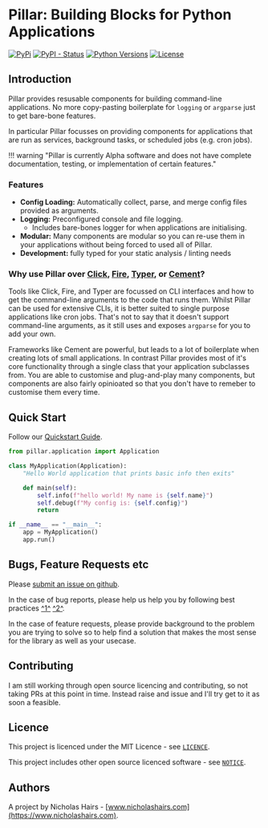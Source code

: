 # Pillar: Building Blocks for Python Applications

[![PyPi](https://img.shields.io/pypi/v/pillar.svg)](https://pypi.python.org/pypi/pillar/)
[![PyPI - Status](https://img.shields.io/pypi/status/pillar)](https://pypi.python.org/pypi/pillar/)
[![Python Versions](https://img.shields.io/pypi/pyversions/pillar.svg)](https://github.com/nhairs/pillar)
[![License](https://img.shields.io/github/license/nhairs/pillar.svg)](https://github.com/nhairs/pillar)

## Introduction
Pillar provides resusable components for building command-line applications. No more copy-pasting boilerplate for `logging` or `argparse` just to get bare-bone features.

In particular Pillar focusses on providing components for applications that are run as services, background tasks, or scheduled jobs (e.g. cron jobs).

!!! warning "Pillar is currently Alpha software and does not have complete documentation, testing, or implementation of certain features."


### Features

- **Config Loading:** Automatically collect, parse, and merge config files provided as arguments.
- **Logging:** Preconfigured console and file logging.
  - Includes bare-bones logger for when applications are initialising.
- **Modular:** Many components are modular so you can re-use them in your applications without being forced to used all of Pillar.
- **Development:** fully typed for your static analysis / linting needs

### Why use Pillar over [Click](https://github.com/pallets/click), [Fire](https://github.com/google/python-fire), [Typer](https://github.com/tiangolo/typer-cli), or [Cement](https://github.com/datafolklabs/cement)?
Tools like Click, Fire, and Typer are focussed on CLI interfaces and how to get the command-line arguments to the code that runs them. Whilst Pillar can be used for extensive CLIs, it is better suited to single purpose applications like cron jobs. That's not to say that it doesn't support command-line arguments, as it still uses and exposes `argparse` for you to add your own.

Frameworks like Cement are powerful, but leads to a lot of boilerplate when creating lots of small applications. In contrast Pillar provides most of it's core functionality through a single class that your application subclasses from. You are able to customise and plug-and-play many components, but components are also fairly opinioated so that you don't have to remeber to customise them every time.

## Quick Start

Follow our [Quickstart Guide](quickstart.md).

```python title="tldr.py"
from pillar.application import Application

class MyApplication(Application):
    "Hello World application that prints basic info then exits"

    def main(self):
        self.info(f"hello world! My name is {self.name}")
        self.debug(f"My config is: {self.config}")
        return

if __name__ == "__main__":
    app = MyApplication()
    app.run()
```


## Bugs, Feature Requests etc
Please [submit an issue on github](https://github.com/nhairs/pillar/issues).

In the case of bug reports, please help us help you by following best practices [^1^](https://marker.io/blog/write-bug-report/) [^2^](https://www.chiark.greenend.org.uk/~sgtatham/bugs.html).

In the case of feature requests, please provide background to the problem you are trying to solve so to help find a solution that makes the most sense for the library as well as your usecase.

## Contributing
I am still working through open source licencing and contributing, so not taking PRs at this point in time. Instead raise and issue and I'll try get to it as soon a feasible.

## Licence
This project is licenced under the MIT Licence - see [`LICENCE`](https://github.com/nhairs/pillar/blob/main/LICENCE).

This project includes other open source licenced software - see [`NOTICE`](https://github.com/nhairs/pillar/blob/main/NOTICE).

## Authors
A project by Nicholas Hairs - [www.nicholashairs.com](https://www.nicholashairs.com).
